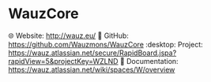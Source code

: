 # WauzCore

:globe_with_meridians: Website: http://wauz.eu/
:file_folder: GitHub: https://github.com/Wauzmons/WauzCore
:desktop: Project: https://wauz.atlassian.net/secure/RapidBoard.jspa?rapidView=5&projectKey=WZLND
:blue_book: Documentation: https://wauz.atlassian.net/wiki/spaces/W/overview
